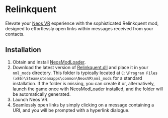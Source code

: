 # Relinkquent

Elevate your [Neos VR](https://neos.com/) experience with the sophisticated Relinkquent mod, designed to effortlessly open links within messages received from your contacts.

## Installation
1. Obtain and install [NeosModLoader](https://github.com/zkxs/NeosModLoader).
1. Download the latest version of [Relinkquent.dll](https://github.com/DoubleStyx/Relinkquent/releases/latest/download/Relinkquent.dll) and place it in your `nml_mods` directory. This folder is typically located at `C:\Program Files (x86)\Steam\steamapps\common\NeosVR\nml_mods` for a standard installation. If the folder is missing, you can create it or, alternatively, launch the game once with NeosModLoader installed, and the folder will be automatically generated.
1. Launch Neos VR.
1. Seamlessly open links by simply clicking on a message containing a URI, and you will be prompted with a hyperlink dialogue.
